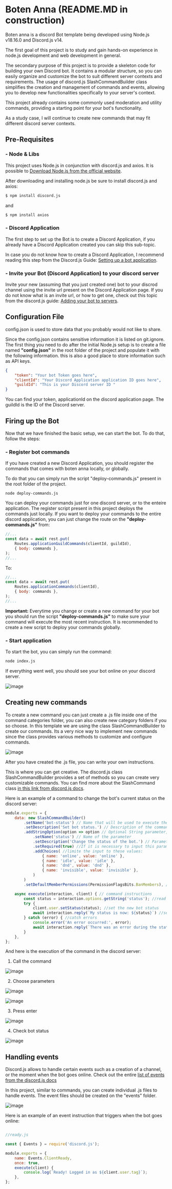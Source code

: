 # Boten Anna (README.MD in construction)

Boten anna is a discord Bot template being developed using Node.js v18.16.0 and Discord.js v14.

The first goal of this project is to study and gain hands-on experience in node.js development and web development in general.

The secondary purpose of this project is to provide a skeleton code for building your own Discord bot. It contains a modular structure, so you can easily organize and customize the bot to suit different server contexts and requirements. The usage of discord.js SlashCommandBuilder class simplifies the creation and management of commands and events, allowing you to develop new functionalities specifically to your server's context.

This project already contains some commonly used moderation and utility commands, providing a starting point for your bot's functionality.

As a study case, I will continue to create new commands that may fit different discord server contexts.

## Pre-Requisites

### - Node & Libs
This project uses Node.js in conjunction with discord.js and axios. It is possible to [Download Node.js from the official website](https://nodejs.org/en/download).

After downloading and installing node.js be sure to install discord.js and axios:

```bash
$ npm install discord.js
```
and

```bash
$ npm install axios
```

### - Discord Application
The first step to set up the Bot is to create a Discord Application, if you already have a Discord Application created you can skip this sub-topic. 

In case you do not know how to create a Discord Application, I recommend reading this step from the Discord.js Guide: [Setting up a bot application](https://discordjs.guide/preparations/setting-up-a-bot-application.html#creating-your-bot).

### - Invite your Bot (Discord Application) to your discord server
Invite your new (assuming that you just created one) bot to your discrod channel using the invite url present on the Discord Application page. If you do not know what is an invite url, or how to get one, check out this topic from the discord.js guide: [Adding your bot to servers](https://discordjs.guide/preparations/adding-your-bot-to-servers.html#bot-invite-links).

## Configuration File
config.json is used to store data that you probably would not like to share. 

Since the config.json contains sensitive information it is listed on git.ignore. The first thing you need to do after the initial Node.js setup is to create a file named **"config.json"** in the root folder of the project and populate it with the following information. this is also a good place to store information such as API keys.

```json
{
	"token": "Your bot Token goes here",
	"clientId": "Your Discord Application application ID goes here",
	"guildId": "This is your Discord server ID "
}
```

You can find your token, applicationId on the discord application page. The guildId is the ID of the Discord server.

## Firing up the Bot
Now that we have finished the basic setup, we can start the bot. To do that, follow the steps:

### - Register bot commands
If you have created a new Discord Application, you should register the commands that comes with boten anna locally, or globally.

To do that you can simply run the script "deploy-commands.js" present in the root folder of the project.

```base
node deploy-commands.js
```

You can deploy your commands just for one discord server, or to the enteire application. The register script present in this project deploys the commands just locally. If you want to deploy your commands to the entire discord application, you can just change the route on the **"deploy-commands.js"** from:

```javascript
//...
const data = await rest.put(
	Routes.applicationGuildCommands(clientId, guildId),
	{ body: commands },
);
//...
```

To:


```javascript
//...
const data = await rest.put(
	Routes.applicationCommands(clientId),
	{ body: commands },
);
//...
```


**Important:** Everytime you change or create a new command for your bot you should run the script **"deploy-commands.js"** to make sure your command will execute the most recent instruction. It is recommended to create a new script to deploy your commands globally.

### - Start application
To start the bot, you can simply run the command:

```bash
node index.js
```

If everything went well, you should see your bot online on your discord server.

![image](https://github.com/chromeosenjoyer/boten-anna/assets/134458207/bb099016-b987-401b-8c0a-ba5ae924f817)

## Creating new commands
To create a new command you can just create a .js file inside one of the command categories folder, you can also create new category folders if you so choose. In this template we are using the class SlashCommandBuilder to create our commands. Its a very nice way to implement new commands since the class provides various methods to customize and configure commands.

![image](https://github.com/chromeosenjoyer/boten-anna/assets/134458207/c4bf1cf0-ae38-4e8e-8df1-362506132417)

After you have created the .js file, you can write your own instructions. 

This is where you can get creative. The discord.js class SlashCommandBuilder provides a set of methods so you can create very customizable commands. You can find more about the SlashCommand class [in this link from discord.js docs](https://old.discordjs.dev/#/docs/builders/main/class/SlashCommandBuilder).

Here is an example of a command to change the bot's current status on the discord server:

```javascript
module.exports = {
	data: new SlashCommandBuilder() 
		.setName('bot-status') // Name that will be used to execute the command on discord (ex: /bot-status)
		.setDescription('Set bot status.') // Description of the command 
		.addStringOption(option => option // Optional String parameter, it can have other types
			.setName('status') // Name of the parameter
			.setDescription('Change the status of the bot.') // Parameter description
			.setRequired(true) //If it is necessary to input this parameter in order to execute the command
			.addChoices( //limite the input to these values:
				{ name: 'online', value: 'online' },
				{ name: 'idle', value: 'idle' },
				{ name: 'dnd', value: 'dnd' },
				{ name: 'invisible', value: 'invisible' },
			)
		)
		.setDefaultMemberPermissions(PermissionFlagsBits.BanMembers), //Permission necessary to run the command (and see it on the server)

	async execute(interaction, client) { // command instructions
		const status = interaction.options.getString('status'); //read the user input
		try {
			client.user.setStatus(status); //set the new bot status
			await interaction.reply(`My status is now: ${status}`) //send a message to the channel where the command was called
		} catch (error) { //catch errors
			console.error('An error occurred:', error);
			await interaction.reply(`There was an error during the status change.`)
		}
	},
};
```

And here is the execution of the command in the discord server:

1. Call the command

![image](https://github.com/chromeosenjoyer/boten-anna/assets/134458207/49ae416e-649a-4c47-9fcf-ec4d16456c23)


2. Choose parameters

![image](https://github.com/chromeosenjoyer/boten-anna/assets/134458207/610ce904-11bc-4138-a434-13790d91faf7)


![image](https://github.com/chromeosenjoyer/boten-anna/assets/134458207/7c4a0998-523c-42b4-8917-8448ecd2a96d)


3. Press enter

![image](https://github.com/chromeosenjoyer/boten-anna/assets/134458207/9c5d664e-8f51-4fbe-bd74-9c2d44a41d8e)


4. Check bot status

![image](https://github.com/chromeosenjoyer/boten-anna/assets/134458207/ac811e03-76d5-4224-99db-b5890b152910)

## Handling events

Discord.js allows to handle certain events such as a creation of a channel, or the moment when the bot goes online. Check out the entire [list of events from the discord.js docs](https://old.discordjs.dev/#/docs/discord.js/main/typedef/Events)

In this project, similar to commands, you can create individual .js files to handle events. The event files should be created on the "events" folder.

![image](https://github.com/chromeosenjoyer/boten-anna/assets/134458207/3114de45-66ab-4eb3-a59b-cf3abc873308)


Here is an example of an event instruction that triggers when the bot goes online:

```javascript

//ready.js

const { Events } = require('discord.js');

module.exports = {
	name: Events.ClientReady,
	once: true,
	execute(client) {
		console.log(`Ready! Logged in as ${client.user.tag}`);
	},
};
```
